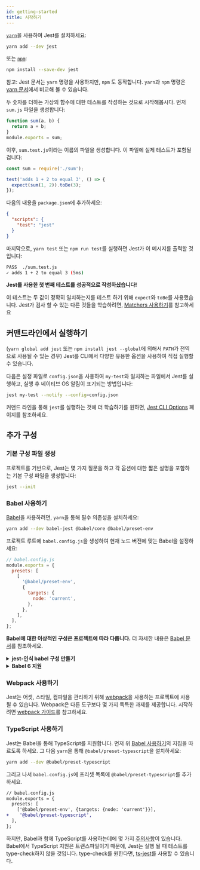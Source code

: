 ```yaml
---
id: getting-started
title: 시작하기
---
```


[`yarn`](https://yarnpkg.com/en/package/jest)을 사용하여 Jest를 설치하세요:

```bash
yarn add --dev jest
```

또는 [`npm`](https://www.npmjs.com/):

```bash
npm install --save-dev jest
```

참고: Jest 문서는 `yarn` 명령을 사용하지만, `npm` 도 동작합니다. `yarn`과 `npm` 명령은 [yarn 문서](https://yarnpkg.com/en/docs/migrating-from-npm#toc-cli-commands-comparison)에서 비교해 볼 수 있습니다.

두 숫자를 더하는 가상의 함수에 대한 테스트를 작성하는 것으로 시작해봅시다. 먼저 `sum.js` 파일을 생성합니다:

```javascript
function sum(a, b) {
  return a + b;
}
module.exports = sum;
```

이후, `sum.test.js`이라는 이름의 파일을 생성합니다. 이 파일에 실제 테스트가 포함될겁니다:

```javascript
const sum = require('./sum');

test('adds 1 + 2 to equal 3', () => {
  expect(sum(1, 2)).toBe(3);
});
```

다음의 내용을 `package.json`에 추가하세요:

```json
{
  "scripts": {
    "test": "jest"
  }
}
```

마지막으로, `yarn test` 또는 `npm run test`를 실행하면 Jest가 이 메시지를 출력할 것입니다:

```bash
PASS  ./sum.test.js
✓ adds 1 + 2 to equal 3 (5ms)
```

**Jest를 사용한 첫 번째 테스트를 성공적으로 작성하셨습니다!**

이 테스트는 두 값이 정확히 일치하는지를 테스트 하기 위해 `expect`와 `toBe`를 사용했습니다. Jest가 검사 할 수 있는 다른 것들을 학습하려면, [Matchers 사용하기](UsingMatchers.md)를 참고하세요

## 커맨드라인에서 실행하기

(`yarn global add jest` 또는 `npm install jest --global`에 의해서 `PATH`가 전역으로 사용될 수 있는 경우) Jest를 CLI에서 다양한 유용한 옵션을 사용하여 직접 실행할 수 있습니다.

다음은 설정 파일로 `config.json`을 사용하여 `my-test`와 일치하는 파일에서 Jest를 실행하고, 실행 후 네이티브 OS 알림이 표기되는 방법입니다:

```bash
jest my-test --notify --config=config.json
```

커맨드 라인을 통해 `jest`를 실행하는 것에 더 학습하기를 원하면, [Jest CLI Options](CLI.md) 페이지를 참조하세요.

## 추가 구성

### 기본 구성 파일 생성

프로젝트를 기반으로, Jest는 몇 가지 질문을 하고 각 옵션에 대한 짧은 설명을 포함하는 기본 구성 파일을 생성합니다:

```bash
jest --init
```

### Babel 사용하기

[Babel](http://babeljs.io/)을 사용하려면, `yarn`을 통해 필수 의존성을 설치하세요:

```bash
yarn add --dev babel-jest @babel/core @babel/preset-env
```

프로젝트 루트에 `babel.config.js`을 생성하여 현재 노드 버전에 맞는 Babel을 설정하세요:

```javascript
// babel.config.js
module.exports = {
  presets: [
    [
      '@babel/preset-env',
      {
        targets: {
          node: 'current',
        },
      },
    ],
  ],
};
```

**Babel에 대한 이상적인 구성은 프로젝트에 따라 다릅니다.** 더 자세한 내용은 [Babel 문서](https://babeljs.io/docs/en/)를 참조하세요.

<details><summary markdown="span"><strong>jest-인식 babel 구성 만들기</strong></summary>

Jest는 `process.env.NODE_ENV`를 `test`로 설정하고 그렇지 않으면 아무 것으로도 설정하지 않습니다. Jest에 필요한 컴파일만을 조건부로 설정하기 위해서 구성에 이를 사용할 수 있습니다. 예를 들어,

```javascript
// babel.config.js
module.exports = api => {
  const isTest = api.env('test');
  // 사용될 프리셋이나 플러그인을 결정하기 위해 isTest를 사용할 수 있습니다.

  return {
    // ...
  };
};
```

> 참고: Jest를 설치할 때 `babel-jest`는 자동으로 설치되고 프로젝트에 바벨 구성이 존재하는 경우 자동으로 파일을 변환합니다. 이 동작을 방지하기위해, 명시적으로 `transform` 구성 옵션을 재설정할 수 있습니다:

```javascript
// jest.config.js
module.exports = {
  transform: {},
};
```

</details>

<details><summary markdown="span"><strong>Babel 6 지원</strong></summary>

Jest 24 버전은 babel 6에 대한 지원을 버렸습니다. 활발하게 관리되는 Bable 7으로 업그레이드하기를 강력히 추천합니다. 그러나 Babel 7로 업그레이드 할 수 없는 경우, Jest 23버전을 사용하는 것을 유지하거나 다음 예에서와 같이 23 버전으로 잠긴 `babel-jest`와 함께 Jest 24로 업그레이드 하세요:

```
"dependencies": {
  "babel-core": "^6.26.3",
  "babel-jest": "^23.6.0",
  "babel-preset-env": "^1.7.0",
  "jest": "^24.0.0"
}
```

일반적으로 모든 Jest 패키지의 동일한 버전을 사용하는 것을 권장하지만, 이 해결책은 당분간 Babel 6와 함께 Jest의 최신 버전을 계속 사용할 수 있게 해줄 것입니다.

</details>

### Webpack 사용하기

Jest는 어셋, 스타일, 컴파일을 관리하기 위해 [webpack](https://webpack.js.org/)을 사용하는 프로젝트에 사용될 수 있습니다. Webpack은 다른 도구보다 몇 가지 독특한 과제를 제공합니다. 시작하려면 [webpack 가이드](Webpack.md)를 참고하세요.

### TypeScript 사용하기

Jest는 Babel을 통해 TypeScript를 지원합니다. 먼저 위 [Babel 사용하기](#using-babel)의 지침을 따르도록 하세요. 그 다음 `yarn`을 통해 `@babel/preset-typescript`을 설치하세요:

```bash
yarn add --dev @babel/preset-typescript
```

그리고 나서 `babel.config.js`에 프리셋 목록에 `@babel/preset-typescript`를 추가하세요.

```diff
// babel.config.js
module.exports = {
  presets: [
    ['@babel/preset-env', {targets: {node: 'current'}}],
+    '@babel/preset-typescript',
  ],
};
```

하지만, Babel과 함께 TypeScript를 사용하는데에 몇 가지 [주의사항](https://babeljs.io/docs/en/next/babel-plugin-transform-typescript.html#caveats)이 있습니다. Babel에서 TypeScript 지원은 트랜스파일이기 때문에, Jest는 실행 될 때 테스트를 type-check하지 않을 것입니다. type-check를 원한다면, [ts-jest](https://github.com/kulshekhar/ts-jest)를 사용할 수 있습니다.
